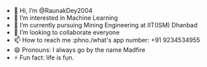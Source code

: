 - 👋 Hi, I’m @RaunakDey2004
- 👀 I’m interested in Machine Learning 
- 🌱 I’m currently pursuing Mining Engineering at IIT(ISM) Dhanbad
- 💞️ I’m looking to collaborate everyone
- 📫 How to reach me :phno./what's app number: +91 9234534955
- 😄 Pronouns: I always go by the name Madfire
- ⚡ Fun fact: life is fun.

<!---
RaunakDey2004/RaunakDey2004 is a ✨ special ✨ repository because its `README.md` (this file) appears on your GitHub profile.
You can click the Preview link to take a look at your changes.
--->
